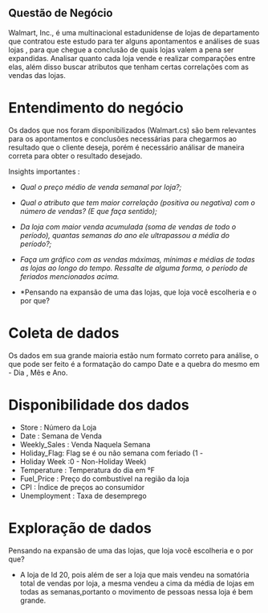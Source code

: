 ## Questão de Negócio


Walmart, Inc., é uma multinacional estadunidense de lojas de
departamento que contratou este estudo para ter alguns apontamentos
e análises de suas lojas , para que chegue a conclusão de quais lojas
valem a pena ser expandidas.
Analisar quanto cada loja vende e realizar comparações entre elas, além disso buscar atributos que tenham certas correlações com as vendas das lojas.




# Entendimento do negócio
Os dados que nos foram disponibilizados (Walmart.cs) são bem relevantes para os apontamentos e conclusões necessárias para chegarmos ao resultado que o cliente deseja, porém é necessário análisar de maneira correta para obter o resultado desejado.



Insights importantes :
- *Qual o preço médio de venda semanal por loja?;*

- *Qual o atributo que tem maior correlação (positiva ou negativa) com o número de vendas? (E que faça sentido);*

- *Da loja com maior venda acumulada (soma de vendas de todo o período), quantas semanas do ano ele ultrapassou a média do período?;*

-  *Faça um gráfico com as vendas máximas, mínimas e médias de todas as lojas ao longo do tempo. Ressalte de alguma forma, o período de feriados mencionados acima.*

-  *Pensando na expansão de uma das lojas, que loja você escolheria e o por que?




# Coleta de dados
Os dados em sua grande maioria estão num formato correto para análise, o que pode ser feito é a formatação do campo Date e a quebra do mesmo em - Dia , Mês e Ano.



# Disponibilidade dos dados
- Store : Número da Loja
- Date : Semana de Venda
- Weekly_Sales : Venda Naquela Semana
- Holiday_Flag: Flag se é ou não semana com feriado (1 -
- Holiday Week :0 - Non-Holiday Week)
- Temperature : Temperatura do dia em °F
- Fuel_Price : Preço do combustível na região da loja
- CPI : Índice de preços ao consumidor
- Unemployment : Taxa de desemprego




# Exploração de dados

Pensando na expansão de uma das lojas, que loja você escolheria e o por que?
- A loja de Id 20, pois além de ser a loja que mais vendeu na somatória total de vendas por loja, a mesma vendeu a cima da média de lojas em todas as semanas,portanto o movimento de pessoas nessa loja é bem grande.





